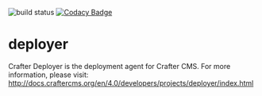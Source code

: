 ![build status](https://travis-ci.org/craftercms/deployer.svg?branch=develop)
[![Codacy Badge](https://app.codacy.com/project/badge/Grade/ec0ab343499c4b8eb47ac2056541bdbb)](https://www.codacy.com/gh/craftercms/deployer/dashboard?utm_source=github.com&amp;utm_medium=referral&amp;utm_content=craftercms/deployer&amp;utm_campaign=Badge_Grade)

deployer
==========

Crafter Deployer is the deployment agent for Crafter CMS. For more information, please visit: http://docs.craftercms.org/en/4.0/developers/projects/deployer/index.html
